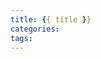 ```yaml
---
title: {{ title }}
categories:
tags:
---
```


<!-- 
{% fold Click %}
something you want to fold, include code block.
{% endfold %} -->

<!-- https://raw.githubusercontent.com/zhulinn/zhulinn.github.io/hexo/source/uploads/post_pics/XXX.png -->

<!-- more -->